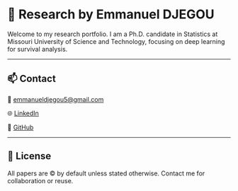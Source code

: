 # 🧠 Research by Emmanuel DJEGOU

Welcome to my research portfolio. I am a Ph.D. candidate in Statistics at Missouri University of Science and Technology, focusing on deep learning for survival analysis.

---

## 📫 Contact

📧 emmanueldjegou5@gmail.com

🌐 [LinkedIn](https://www.linkedin.com/in/emmanuel-djegou-5652b2254/) 

🐙 [GitHub](https://github.com/EmmanuelMasavoDjegou)

---

## 📜 License

All papers are © by default unless stated otherwise. Contact me for collaboration or reuse.

